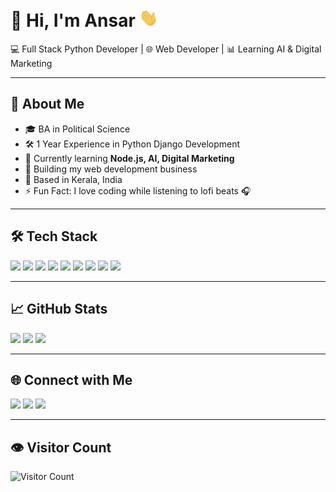 # 👋 Hi, I'm Ansar <img src="https://raw.githubusercontent.com/ABSphreak/ABSphreak/master/gifs/Hi.gif" width="30px">

💻 Full Stack Python Developer | 🌐 Web Developer | 📊 Learning AI & Digital Marketing  

---

## 🚀 About Me
- 🎓 BA in Political Science  
- 🛠 1 Year Experience in Python Django Development  
- 🌱 Currently learning **Node.js, AI, Digital Marketing**  
- 💼 Building my web development business  
- 📍 Based in Kerala, India  
- ⚡ Fun Fact: I love coding while listening to lofi beats 🎧  

---

## 🛠 Tech Stack
<div>
  <img src="https://img.shields.io/badge/Python-3776AB?style=for-the-badge&logo=python&logoColor=white" />
  <img src="https://img.shields.io/badge/Django-092E20?style=for-the-badge&logo=django&logoColor=white" />
  <img src="https://img.shields.io/badge/JavaScript-F7DF1E?style=for-the-badge&logo=javascript&logoColor=black" />
  <img src="https://img.shields.io/badge/React-61DAFB?style=for-the-badge&logo=react&logoColor=black" />
  <img src="https://img.shields.io/badge/Node.js-339933?style=for-the-badge&logo=nodedotjs&logoColor=white" />
  <img src="https://img.shields.io/badge/PostgreSQL-316192?style=for-the-badge&logo=postgresql&logoColor=white" />
  <img src="https://img.shields.io/badge/MySQL-005C84?style=for-the-badge&logo=mysql&logoColor=white" />
  <img src="https://img.shields.io/badge/TailwindCSS-38B2AC?style=for-the-badge&logo=tailwind-css&logoColor=white" />
  <img src="https://img.shields.io/badge/Git-F05032?style=for-the-badge&logo=git&logoColor=white" />
</div>

---

## 📈 GitHub Stats
<div>
  <img src="https://github-readme-stats.vercel.app/api?username=ansarpullencheri&show_icons=true&theme=radical" />
  <img src="https://github-readme-stats.vercel.app/api/top-langs/?username=ansarpullencheri&layout=compact&theme=radical" />
  <img src="https://github-readme-streak-stats.herokuapp.com/?user=ansarpullencheri&theme=radical" />
</div>

---

## 🌐 Connect with Me
<div>
  <a href="https://linkedin.com/in/ansar-p"><img src="https://img.shields.io/badge/LinkedIn-0A66C2?style=for-the-badge&logo=linkedin&logoColor=white" /></a>
  <a href="https://instagram.com/ansarpullencheri"><img src="https://img.shields.io/badge/Instagram-E4405F?style=for-the-badge&logo=instagram&logoColor=white" /></a>
  <a href="mailto:ansarmalappuram6@gmail.com"><img src="https://img.shields.io/badge/Gmail-D14836?style=for-the-badge&logo=gmail&logoColor=white" /></a>
</div>

---

## 👁️ Visitor Count
![Visitor Count](https://komarev.com/ghpvc/?username=ansarpullencheri&color=blue)

